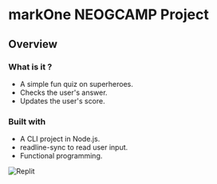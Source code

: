# markOne NEOGCAMP Project

## Overview

### What is it ?

- A simple fun quiz on superheroes.
- Checks the user's answer.
- Updates the user's score.

### Built with

- A CLI project in Node.js.
- readline-sync to read user input.
- Functional programming.

![Replit](https://replit.com/@foolhardy21/mkone#index.js)